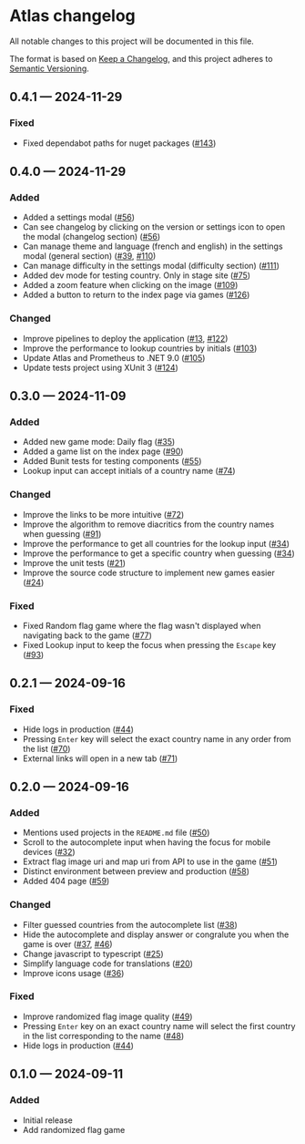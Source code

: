 # Atlas changelog

All notable changes to this project will be documented in this file.

The format is based on [Keep a Changelog](https://keepachangelog.com/en/1.0.0/),
and this project adheres to [Semantic Versioning](https://semver.org/spec/v2.0.0.html).

## 0.4.1 &#8212; 2024-11-29

### Fixed

- Fixed dependabot paths for nuget packages ([#143])

<!-- 0.4.1 -->
[#143]: https://github.com/wavepulse/atlas/issues/143

## 0.4.0 &#8212; 2024-11-29

### Added

- Added a settings modal ([#56])
- Can see changelog by clicking on the version or settings icon to open the modal (changelog section) ([#56])
- Can manage theme and language (french and english) in the settings modal (general section) ([#39], [#110])
- Can manage difficulty in the settings modal (difficulty section) ([#111])
- Added dev mode for testing country. Only in stage site ([#75])
- Added a zoom feature when clicking on the image ([#109])
- Added a button to return to the index page via games ([#126])

### Changed

- Improve pipelines to deploy the application ([#13], [#122])
- Improve the performance to lookup countries by initials ([#103])
- Update Atlas and Prometheus to .NET 9.0 ([#105])
- Update tests project using XUnit 3 ([#124])

<!-- 0.4.0 -->
[#13]: https://github.com/wavepulse/atlas/issues/13
[#39]: https://github.com/wavepulse/atlas/issues/39
[#56]: https://github.com/wavepulse/atlas/issues/56
[#75]: https://github.com/wavepulse/atlas/issues/75
[#103]: https://github.com/wavepulse/atlas/issues/103
[#105]: https://github.com/wavepulse/atlas/issues/105
[#109]: https://github.com/wavepulse/atlas/issues/109
[#110]: https://github.com/wavepulse/atlas/issues/110
[#111]: https://github.com/wavepulse/atlas/issues/111
[#122]: https://github.com/wavepulse/atlas/issues/122
[#124]: https://github.com/wavepulse/atlas/issues/124
[#126]: https://github.com/wavepulse/atlas/issues/126

## 0.3.0 &#8212; 2024-11-09

### Added

- Added new game mode: Daily flag ([#35])
- Added a game list on the index page ([#90])
- Added Bunit tests for testing components ([#55])
- Lookup input can accept initials of a country name ([#74])

### Changed

- Improve the links to be more intuitive ([#72])
- Improve the algorithm to remove diacritics from the country names when guessing ([#91])
- Improve the performance to get all countries for the lookup input ([#34])
- Improve the performance to get a specific country when guessing ([#34])
- Improve the unit tests ([#21])
- Improve the source code structure to implement new games easier ([#24])

### Fixed

- Fixed Random flag game where the flag wasn't displayed when navigating back to the game ([#77])
- Fixed Lookup input to keep the focus when pressing the `Escape` key ([#93])

<!-- 0.3.0 -->
[#21]: https://github.com/wavepulse/atlas/issues/21
[#24]: https://github.com/wavepulse/atlas/issues/24
[#34]: https://github.com/wavepulse/atlas/issues/34
[#35]: https://github.com/wavepulse/atlas/issues/35
[#55]: https://github.com/wavepulse/atlas/issues/55
[#72]: https://github.com/wavepulse/atlas/issues/72
[#74]: https://github.com/wavepulse/atlas/issues/74
[#77]: https://github.com/wavepulse/atlas/issues/77
[#90]: https://github.com/wavepulse/atlas/issues/90
[#91]: https://github.com/wavepulse/atlas/issues/91
[#93]: https://github.com/wavepulse/atlas/issues/93

## 0.2.1 &#8212; 2024-09-16

### Fixed

- Hide logs in production ([#44])
- Pressing `Enter` key will select the exact country name in any order from the list ([#70])
- External links will open in a new tab ([#71])

<!-- 0.2.1 -->
[#70]: https://github.com/wavepulse/atlas/issues/70
[#71]: https://github.com/wavepulse/atlas/issues/71

## 0.2.0 &#8212; 2024-09-16

### Added

- Mentions used projects in the `README.md` file ([#50])
- Scroll to the autocomplete input when having the focus for mobile devices ([#32])
- Extract flag image uri and map uri from API to use in the game ([#51])
- Distinct environment between preview and production ([#58])
- Added 404 page ([#59])

### Changed

- Filter guessed countries from the autocomplete list ([#38])
- Hide the autocomplete and display answer or congralute you when the game is over ([#37], [#46])
- Change javascript to typescript ([#25])
- Simplify language code for translations ([#20])
- Improve icons usage ([#36])

### Fixed

- Improve randomized flag image quality ([#49])
- Pressing `Enter` key on an exact country name will select the first country in the list corresponding to the name ([#48])
- Hide logs in production ([#44])

<!-- 0.2.0 -->
[#20]: https://github.com/wavepulse/atlas/issues/20
[#25]: https://github.com/wavepulse/atlas/issues/25
[#32]: https://github.com/wavepulse/atlas/issues/32
[#36]: https://github.com/wavepulse/atlas/issues/36
[#37]: https://github.com/wavepulse/atlas/issues/37
[#38]: https://github.com/wavepulse/atlas/issues/38
[#44]: https://github.com/wavepulse/atlas/issues/44
[#46]: https://github.com/wavepulse/atlas/issues/46
[#48]: https://github.com/wavepulse/atlas/issues/48
[#49]: https://github.com/wavepulse/atlas/issues/49
[#50]: https://github.com/wavepulse/atlas/issues/50
[#51]: https://github.com/wavepulse/atlas/issues/51
[#58]: https://github.com/wavepulse/atlas/issues/58
[#59]: https://github.com/wavepulse/atlas/issues/59

## 0.1.0 &#8212; 2024-09-11

### Added

- Initial release
- Add randomized flag game
